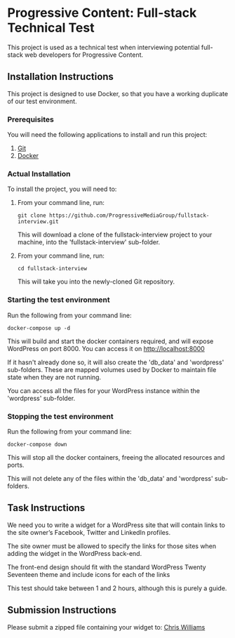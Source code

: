 # Progressive Content: Full-stack Technical Test
This project is used as a technical test when interviewing potential full-stack web developers for Progressive Content.

## Installation Instructions
This project is designed to use Docker, so that you have a working duplicate of our test environment.

### Prerequisites
You will need the following applications to install and run this project:

1. [Git](https://git-scm.com/downloads)
2. [Docker](https://www.docker.com/get-docker)

### Actual Installation
To install the project, you will need to:

1. From your command line, run:

   ```git clone https://github.com/ProgressiveMediaGroup/fullstack-interview.git```

   This will download a clone of the fullstack-interview project to your machine, into the 'fullstack-interview' sub-folder.


2. From your command line, run:

   ```cd fullstack-interview```

   This will take you into the newly-cloned Git repository.

### Starting the test environment
Run the following from your command line:

```docker-compose up -d```

This will build and start the docker containers required, and will expose WordPress on port 8000. You can access it on [http://localhost:8000](http://localhost:8000)

If it hasn't already done so, it will also create the 'db_data' and 'wordpress' sub-folders. These are mapped volumes used by Docker to maintain file state when they are not running.

You can access all the files for your WordPress instance within the 'wordpress' sub-folder.

### Stopping the test environment
Run the following from your command line:

```docker-compose down```

This will stop all the docker containers, freeing the allocated resources and ports.

This will not delete any of the files within the 'db_data' and 'wordpress' sub-folders.

## Task Instructions
We need you to write a widget for a WordPress site that will contain links to the site owner’s Facebook, Twitter and LinkedIn profiles.

The site owner must be allowed to specify the links for those sites when adding the widget in the WordPress back-end.

The front-end design should fit with the standard WordPress Twenty Seventeen theme and include icons for each of the links

This test should take between 1 and 2 hours, although this is purely a guide.

## Submission Instructions
Please submit a zipped file containing your widget to: [Chris Williams](christopher.williams@progressivecontent.com)
